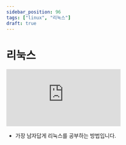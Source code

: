 ```yaml
---
sidebar_position: 96
tags: ["linux", "리눅스"]
draft: true
---
```


# 리눅스

<iframe class="codepen" src="https://www.youtube.com/embed/6HActhQRees" title="The MANliest way to learn Linux" frameborder="0" allow="accelerometer; autoplay; clipboard-write; encrypted-media; gyroscope; picture-in-picture; web-share" allowfullscreen></iframe>

- 가장 남자답게 리눅스를 공부하는 방법입니다.

